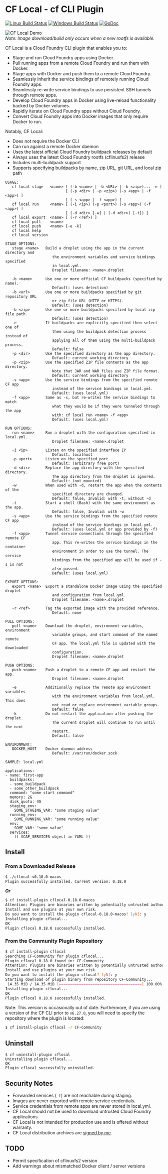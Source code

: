 # CF Local - cf CLI Plugin

[![Linux Build Status](https://travis-ci.org/cloudfoundry-incubator/cflocal.svg?branch=master)](https://travis-ci.org/cloudfoundry-incubator/cflocal)
[![Windows Build Status](https://ci.appveyor.com/api/projects/status/tbaf399k1d60q78j/branch/master?svg=true)](https://ci.appveyor.com/project/sclevine/cflocal/branch/master)
[![GoDoc](https://godoc.org/code.cloudfoundry.org/cflocal?status.svg)](https://godoc.org/code.cloudfoundry.org/cflocal)

![CF Local Demo](https://raw.githubusercontent.com/cloudfoundry-incubator/cflocal/master/assets/cflocal-demo.gif) \
*Note: Image download/build only occurs when a new rootfs is available.*

CF Local is a Cloud Foundry CLI plugin that enables you to:

* Stage and run Cloud Foundry apps using Docker.
* Pull running apps from a remote Cloud Foundry and run them with Docker.
* Stage apps with Docker and push them to a remote Cloud Foundry.
* Seamlessly inherit the service bindings of remotely running Cloud Foundry apps.
* Seamlessly re-write service bindings to use persistent SSH tunnels through remote apps.
* Develop Cloud Foundry apps in Docker using live-reload functionality backed by Docker volumes.
* Rapidly iterate on Cloud Foundry apps without Cloud Foundry.
* Convert Cloud Foundry apps into Docker images that only require Docker to run.

Notably, CF Local:

* Does not require the Docker CLI
* Can run against a remote Docker daemon
* Uses the latest official Cloud Foundry buildpack releases by default
* Always uses the latest Cloud Foundry rootfs (cflinuxfs2) release
* Includes multi-buildpack support
* Supports specifying buildpacks by name, zip URL, git URL, and local zip path

```
USAGE:
   cf local stage   <name> [ (-b <name> | -b <URL> | -b <zip>)... -e ]
                           [ (-p <dir> | -p <zip>) (-s <app> | -f <app>) ]
                           [ (-s <app> | -f <app>) ]
   cf local run     <name> [ (-i <ip>) (-p <port>) (-s <app>) (-f <app>) ]
                           [ (-d <dir> [-w] | (-d <dir>) [-t]) ]
   cf local export  <name> [ (-r <ref>) ]
   cf local pull    <name>
   cf local push    <name> [-e -k]
   cf local help
   cf local version

STAGE OPTIONS:
   stage <name>   Build a droplet using the app in the current directory and
                     the environment variables and service bindings specified
                     in local.yml.
                     Droplet filename: <name>.droplet

   -b <name>      Use one or more official CF buildpacks (specified by name).
                     Default: (uses detection)
   -b <url>       Use one or more buildpacks specified by git repository URL
                     or zip file URL (HTTP or HTTPS).
                     Default: (uses detection)
   -b <zip>       Use one or more buildpacks specified by local zip file path.
                     Default: (uses detection)
   -e             If buildpacks are explicitly specified then select one of
                     them using the buildpack detection process instead of
                     applying all of them using the multi-buildpack process.
                     Default: false
   -p <dir>       Use the specified directory as the app directory.
                     Default: current working directory
   -p <zip>       Use the specified ZIP file contents as the app directory.
                     Note that JAR and WAR files use ZIP file format.
                     Default: current working directory
   -s <app>       Use the service bindings from the specified remote CF app
                     instead of the service bindings in local.yml.
                     Default: (uses local.yml)
   -f <app>       Same as -s, but re-writes the service bindings to match
                     what they would be if they were tunneled through the app
                     with: cf local run <name> -f <app>
                     Default: (uses local.yml)

RUN OPTIONS:
   run <name>     Run a droplet with the configuration specified in local.yml.
                     Droplet filename: <name>.droplet

   -i <ip>        Listen on the specified interface IP
                     Default: localhost
   -p <port>      Listen on the specified port
                     Default: (arbitrary free port)
   -d <dir>       Replace the app directory with the specified directory.
                     The app directory from the droplet is ignored.
                     Default: (not mounted)
   -w             When used with -d, restart the app when the contents of the
                     specified directory are changed.
                     Default: false, Invalid: with -t, without -d
   -t             Start a shell (Bash) with the same environment as the app.
                     Default: false, Invalid: with -w
   -s <app>       Use the service bindings from the specified remote CF app
                     instead of the service bindings in local.yml.
                     Default: (uses local.yml or app provided by -f)
   -f <app>       Tunnel service connections through the specified remote CF
                     app. This re-writes the service bindings in the container
                     environment in order to use the tunnel. The service
                     bindings from the specified app will be used if -s is not
                     also passed.
                     Default: (uses local.yml)

EXPORT OPTIONS:
   export <name>  Export a standalone Docker image using the specified droplet
                     and configuration from local.yml.
                     Droplet filename: <name>.droplet

   -r <ref>       Tag the exported image with the provided reference.
                     Default: none

PULL OPTIONS:
   pull <name>    Download the droplet, environment variables, environment
                     variable groups, and start command of the named remote
                     CF app. The local.yml file is updated with the downloaded
                     configuration.
                     Droplet filename: <name>.droplet

PUSH OPTIONS:
   push <name>    Push a droplet to a remote CF app and restart the app.
                     Droplet filename: <name>.droplet

   -e             Additionally replace the remote app environment variables
                     with the environment variables from local.yml. This does
                     not read or replace environment variable groups.
                     Default: false
   -k             Do not restart the application after pushing the droplet.
                     The current droplet will continue to run until the next
                     restart.
                     Default: false

ENVIRONMENT:
   DOCKER_HOST    Docker daemon address
                     Default: /var/run/docker.sock

SAMPLE: local.yml

applications:
- name: first-app
  buildpacks:
  - some_buildpack
  - some_other_buildpack
  command: "some start command"
  memory: 2G
  disk_quota: 4G
  staging_env:
    SOME_STAGING_VAR: "some staging value"
  running_env:
    SOME_RUNNING_VAR: "some running value"
  env:
    SOME_VAR: "some value"
  services:
    (( VCAP_SERVICES object in YAML ))
```

## Install

### From a Downloaded Release
```bash
$ ./cflocal-v0.18.0-macos
Plugin successfully installed. Current version: 0.18.0
```
***Or***
```bash
$ cf install-plugin cflocal-0.18.0-macos
Attention: Plugins are binaries written by potentially untrusted authors.
Install and use plugins at your own risk.
Do you want to install the plugin cflocal-0.18.0-macos? [yN]: y
Installing plugin cflocal...
OK
Plugin cflocal 0.18.0 successfully installed.
```

### From the Community Plugin Repository
```bash
$ cf install-plugin cflocal
Searching CF-Community for plugin cflocal...
Plugin cflocal 0.18.0 found in: CF-Community
Attention: Plugins are binaries written by potentially untrusted authors.
Install and use plugins at your own risk.
Do you want to install the plugin cflocal? [yN]: y
Starting download of plugin binary from repository CF-Community...
 14.35 MiB / 14.35 MiB [=====================================] 100.00% 2s
Installing plugin cflocal...
OK
Plugin cflocal 0.18.0 successfully installed.
```
Note: This version is occasionally out of date.
Furthermore, if you are using a version of the CF CLI prior to `v6.27.0`,
you will need to specify the repository where the plugin is located:
```bash
$ cf install-plugin cflocal -r CF-Community
```

## Uninstall

```
$ cf uninstall-plugin cflocal
Uninstalling plugin cflocal...
OK
Plugin cflocal successfully uninstalled.
```

## Security Notes

* Forwarded services (`-f`) are not reachable during staging.
* Images are never exported with remote service credentials.
* Service credentials from remote apps are never stored in local.yml.
* CF Local should not be used to download untrusted Cloud Foundry applications.
* CF Local is not intended for production use and is offered without warranty.
* CF Local distribution archives are [signed by me](https://keybase.io/sclevine).

## TODO

* Permit specification of cflinuxfs2 version
* Add warnings about mismatched Docker client / server versions

